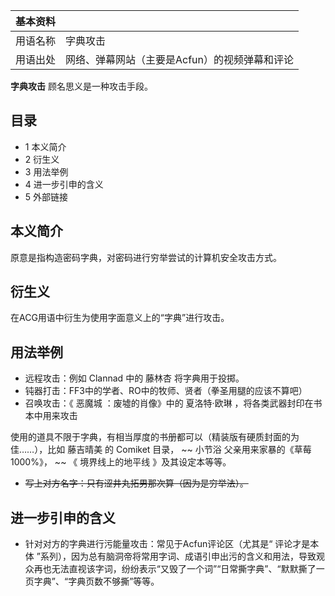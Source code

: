 |  **基本资料**  ||
|---|---|
|用语名称  |  字典攻击   |
|用语出处  |  网络、弹幕网站（主要是Acfun）的视频弹幕和评论   |
  
**字典攻击** 顾名思义是一种攻击手段。

##  目录

  * 1  本义简介 
  * 2  衍生义 
  * 3  用法举例 
  * 4  进一步引申的含义 
  * 5  外部链接 

##  本义简介

原意是指构造密码字典，对密码进行穷举尝试的计算机安全攻击方式。

##  衍生义

在ACG用语中衍生为使用字面意义上的“字典”进行攻击。

##  用法举例

  * 远程攻击：例如  Clannad  中的  藤林杏  将字典用于投掷。 
  * 钝器打击：FF3中的学者、RO中的牧师、贤者（拳圣用腿的应该不算吧） 
  * 召唤攻击：《  恶魔城  ：废墟的肖像》中的  夏洛特·欧琳  ，将各类武器封印在书本中用来攻击 

使用的道具不限于字典，有相当厚度的书册都可以（精装版有硬质封面的为佳……），比如  藤吉晴美  的  Comiket  目录， ~~ 小节浴
父亲用来家暴的《草莓1000%》， ~~ 《  境界线上的地平线  》及其设定本等等。

  * ~~写上对方名字：只有涩井丸拓男那次算（因为是穷举法）。~~

##  进一步引申的含义

  * 针对对方的字典进行污能量攻击：常见于Acfun评论区（尤其是“  评论才是本体  ”系列），因为总有脑洞帝将常用字词、成语引申出污的含义和用法，导致观众再也无法直视该字词，纷纷表示“又毁了一个词”“日常撕字典”、“默默撕了一页字典”、“字典页数不够撕”等等。 